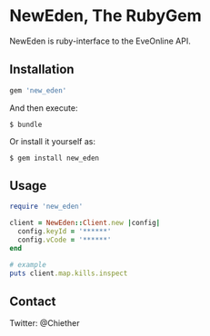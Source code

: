 # NewEden, The RubyGem

NewEden is ruby-interface to the EveOnline API.

## Installation

```ruby
gem 'new_eden'
```

And then execute:

    $ bundle

Or install it yourself as:

    $ gem install new_eden

## Usage

```ruby
require 'new_eden'

client = NewEden::Client.new |config|
  config.keyId = '******'
  config.vCode = '******'
end

# example
puts client.map.kills.inspect
```

## Contact
Twitter: @Chiether

